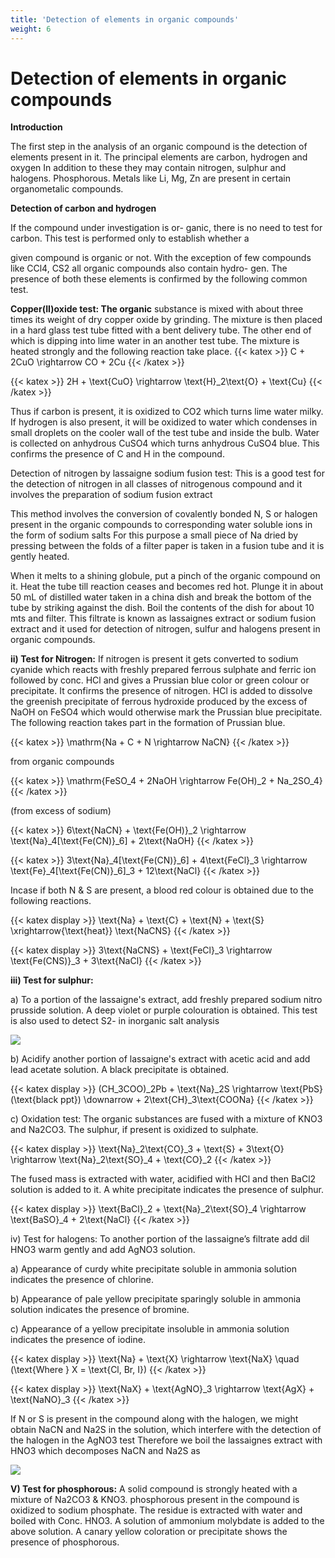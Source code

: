 ```yaml
---
title: 'Detection of elements in organic compounds'
weight: 6
---
```



# Detection of elements in organic compounds

**Introduction**

The first step in the analysis of an organic compound is the detection of elements present in it. The principal elements are carbon, hydrogen and oxygen In addition to these they may contain nitrogen, sulphur and halogens. Phosphorous. Metals like Li, Mg, Zn are present in certain organometalic compounds.

**Detection of carbon and hydrogen**

If the compound under investigation is or- ganic, there is no need to test for carbon. This test is performed only to establish whether a




  

given compound is organic or not. With the exception of few compounds like CCl4, CS2 all organic compounds also contain hydro- gen. The presence of both these elements is confirmed by the following common test.

**Copper(II)oxide test: The organic** substance is mixed with about three times its weight of dry copper oxide by grinding. The mixture is then placed in a hard glass test tube fitted with a bent delivery tube. The other end of which is dipping into lime water in an another test tube. The mixture is heated strongly and the following reaction take place.
{{< katex >}}
C + 2CuO \rightarrow CO + 2Cu
{{< /katex >}}

{{< katex >}}
2H + \text{CuO} \rightarrow \text{H}_2\text{O} + \text{Cu}
{{< /katex >}}

Thus if carbon is present, it is oxidized to CO2 which turns lime water milky. If hydrogen is also present, it will be oxidized to water which condenses in small droplets on the cooler wall of the test tube and inside the bulb. Water is collected on anhydrous CuSO4 which turns anhydrous CuSO4 blue. This confirms the presence of C and H in the compound.

Detection of nitrogen by lassaigne sodium fusion test: This is a good test for the detection of nitrogen in all classes of nitrogenous compound and it involves the preparation of sodium fusion extract

This method involves the conversion of covalently bonded N, S or halogen present in the organic compounds to corresponding water soluble ions in the form of sodium salts For this purpose a small piece of Na dried by pressing between the folds of a filter paper is taken in a fusion tube and it is gently heated.  

When it melts to a shining globule, put a pinch of the organic compound on it. Heat the tube till reaction ceases and becomes red hot. Plunge it in about 50 mL of distilled water taken in a china dish and break the bottom of the tube by striking against the dish. Boil the contents of the dish for about 10 mts and filter. This filtrate is known as lassaignes extract or sodium fusion extract and it used for detection of nitrogen, sulfur and halogens present in organic compounds.

**ii) Test for Nitrogen:** If nitrogen is present it gets converted to sodium cyanide which reacts with freshly prepared ferrous sulphate and ferric ion followed by conc. HCl and gives a Prussian blue color or green colour or precipitate. It confirms the presence of nitrogen. HCl is added to dissolve the greenish precipitate of ferrous hydroxide produced by the excess of NaOH on FeSO4 which would otherwise mark the Prussian blue precipitate. The following reaction takes part in the formation of Prussian blue.

{{< katex >}}
\mathrm{Na + C + N \rightarrow NaCN}
{{< /katex >}}


from organic compounds

{{< katex >}}
\mathrm{FeSO_4 + 2NaOH \rightarrow Fe(OH)_2 + Na_2SO_4}
{{< /katex >}}

(from excess of sodium)


{{< katex >}}
6\text{NaCN} + \text{Fe(OH)}_2 \rightarrow \text{Na}_4[\text{Fe(CN)}_6] + 2\text{NaOH}
{{< /katex >}}                                       


{{< katex >}}
3\text{Na}_4[\text{Fe(CN)}_6] + 4\text{FeCl}_3 \rightarrow \text{Fe}_4[\text{Fe(CN)}_6]_3 + 12\text{NaCl}
{{< /katex >}}




Incase if both N & S are present, a blood red colour is obtained due to the following reactions.

{{< katex display >}}
\text{Na} + \text{C} + \text{N} + \text{S} \xrightarrow{\text{heat}} \text{NaCNS}
{{< /katex >}}

{{< katex display >}}
3\text{NaCNS} + \text{FeCl}_3 \rightarrow \text{Fe(CNS)}_3 + 3\text{NaCl}
{{< /katex >}}


  



**iii) Test for sulphur:**

a) To a portion of the lassaigne's extract, add freshly prepared sodium nitro prusside solution. A deep violet or purple colouration is obtained. This test is also used to detect S2- in inorganic salt analysis



![](s52.png)



b) Acidify another portion of lassaigne's extract with acetic acid and add lead acetate solution. A black precipitate is obtained.

{{< katex display >}}
(CH_3COO)_2Pb + \text{Na}_2S \rightarrow \text{PbS} (\text{black ppt}) \downarrow + 2\text{CH}_3\text{COONa}
{{< /katex >}}





c) Oxidation test: The organic substances are fused with a mixture of KNO3 and Na2CO3. The sulphur, if present is oxidized to sulphate.


{{< katex display >}}
\text{Na}_2\text{CO}_3 + \text{S} + 3\text{O} \rightarrow \text{Na}_2\text{SO}_4 + \text{CO}_2
{{< /katex >}}





The fused mass is extracted with water, acidified with HCl and then BaCl2 solution is added to it. A white precipitate indicates the presence of sulphur.


{{< katex display >}}
\text{BaCl}_2 + \text{Na}_2\text{SO}_4 \rightarrow \text{BaSO}_4 + 2\text{NaCl}
{{< /katex >}}




iv) Test for halogens: To another portion of the lassaigne’s filtrate add dil HNO3 warm gently and add AgNO3 solution.  

a) Appearance of curdy white precipitate soluble in ammonia solution indicates the presence of chlorine.

b) Appearance of pale yellow precipitate sparingly soluble in ammonia solution indicates the presence of bromine.

c) Appearance of a yellow precipitate insoluble in ammonia solution indicates the presence of iodine.


{{< katex display >}}
\text{Na} + \text{X} \rightarrow \text{NaX} \quad (\text{Where } X = \text{Cl, Br, I})
{{< /katex >}}


{{< katex display >}}
\text{NaX} + \text{AgNO}_3 \rightarrow \text{AgX} + \text{NaNO}_3
{{< /katex >}}




If N or S is present in the compound along with the halogen, we might obtain NaCN and Na2S in the solution, which interfere with the detection of the halogen in the AgNO3 test Therefore we boil the lassaignes extract with HNO3 which decomposes NaCN and Na2S as

![](s57.png)



**V) Test for phosphorous:** A solid compound is strongly heated with a mixture of Na2CO3 & KNO3. phosphorous present in the compound is oxidized to sodium phosphate. The residue is extracted with water and boiled with Conc. HNO3. A solution of ammonium molybdate is added to the above solution. A canary yellow coloration or precipitate shows the presence of phosphorous.




  
